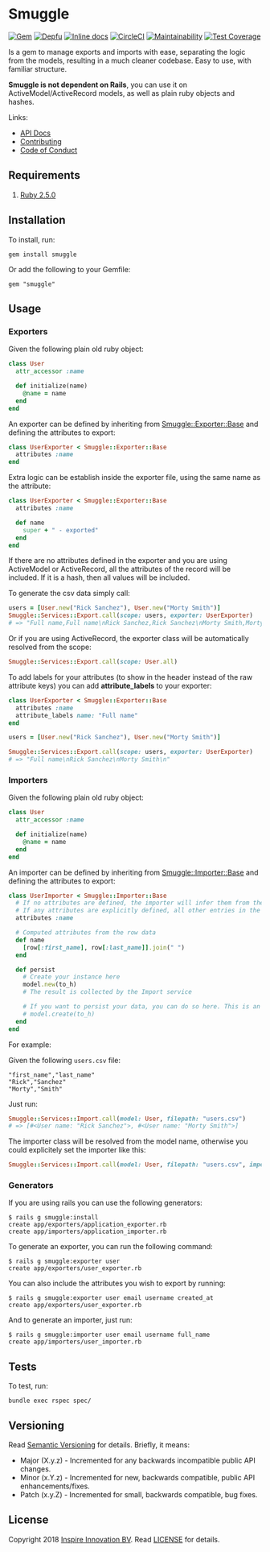 # Smuggle

[![Gem](https://img.shields.io/gem/v/smuggle.svg?style=flat)](http://rubygems.org/gems/smuggle)
[![Depfu](https://badges.depfu.com/badges/6f2f73672eae4d603d6ae923164435e2/overview.svg)](https://depfu.com/github/InspireNL/smuggle?project=Bundler)
[![Inline docs](http://inch-ci.org/github/InspireNL/smuggle.svg?branch=master&style=shields)](http://inch-ci.org/github/InspireNL/smuggle)
[![CircleCI](https://circleci.com/gh/InspireNL/smuggle.svg?style=svg)](https://circleci.com/gh/InspireNL/smuggle)
[![Maintainability](https://api.codeclimate.com/v1/badges/cc59cfca7a9d29c18e12/maintainability)](https://codeclimate.com/github/InspireNL/smuggle/maintainability)
[![Test Coverage](https://api.codeclimate.com/v1/badges/cc59cfca7a9d29c18e12/test_coverage)](https://codeclimate.com/github/InspireNL/smuggle/test_coverage)

Is a gem to manage exports and imports with ease, separating the logic from the models, resulting in a much cleaner codebase. Easy to use, with familiar structure.

**Smuggle is not dependent on Rails**, you can use it on ActiveModel/ActiveRecord models, as well as plain ruby objects and hashes.

Links:

  - [API Docs](https://www.rubydoc.info/gems/smuggle)
  - [Contributing](https://github.com/InspireNL/smuggle/blob/master/CONTRIBUTING.md)
  - [Code of Conduct](https://github.com/InspireNL/smuggle/blob/master/CODE_OF_CONDUCT.md)

## Requirements

1. [Ruby 2.5.0](https://www.ruby-lang.org)

## Installation

To install, run:

```
gem install smuggle
```

Or add the following to your Gemfile:

```
gem "smuggle"
```

## Usage

### Exporters

Given the following plain old ruby object:

```ruby
class User
  attr_accessor :name

  def initialize(name)
    @name = name
  end
end
```

An exporter can be defined by inheriting from [Smuggle::Exporter::Base](lib/smuggle/exporter/base.rb) and defining the attributes to export:

```ruby
class UserExporter < Smuggle::Exporter::Base
  attributes :name
end
```

Extra logic can be establish inside the exporter file, using the same name as the attribute:

```ruby
class UserExporter < Smuggle::Exporter::Base
  attributes :name

  def name
    super + " - exported"
  end
end
```

If there are no attributes defined in the exporter and you are using ActiveModel or ActiveRecord, all the attributes of the record will be included.
If it is a hash, then all values will be included.

To generate the csv data simply call:

```ruby
users = [User.new("Rick Sanchez"), User.new("Morty Smith")]
Smuggle::Services::Export.call(scope: users, exporter: UserExporter)
# => "Full name,Full name\nRick Sanchez,Rick Sanchez\nMorty Smith,Morty Smith\n"
```

Or if you are using ActiveRecord, the exporter class will be automatically resolved from the scope:

```ruby
Smuggle::Services::Export.call(scope: User.all)
```

To add labels for your attributes (to show in the header instead of the raw attribute keys) you can add **attribute_labels** to your exporter:

``` ruby
class UserExporter < Smuggle::Exporter::Base
  attributes :name
  attribute_labels name: "Full name"
end

users = [User.new("Rick Sanchez"), User.new("Morty Smith")]

Smuggle::Services::Export.call(scope: users, exporter: UserExporter)
# => "Full name\nRick Sanchez\nMorty Smith\n"
```

### Importers

Given the following plain old ruby object:

```ruby
class User
  attr_accessor :name

  def initialize(name)
    @name = name
  end
end
```

An importer can be defined by inheriting from [Smuggle::Importer::Base](lib/smuggle/importer/base.rb) and defining the attributes to export:

```ruby
class UserImporter < Smuggle::Importer::Base
  # If no attributes are defined, the importer will infer them from the model's .attribute_names
  # If any attributes are explicitly defined, all other entries in the CSV are ignored
  attributes :name

  # Computed attributes from the row data
  def name
    [row[:first_name], row[:last_name]].join(" ")
  end

  def persist
    # Create your instance here
    model.new(to_h)
    # The result is collected by the Import service

    # If you want to persist your data, you can do so here. This is an example using ActiveRecord
    # model.create(to_h)
  end
end
```

For example:

Given the following `users.csv` file:

```
"first_name","last_name"
"Rick","Sanchez"
"Morty","Smith"
```

Just run:

```ruby
Smuggle::Services::Import.call(model: User, filepath: "users.csv")
# => [#<User name: "Rick Sanchez">, #<User name: "Morty Smith">]
```

The importer class will be resolved from the model name, otherwise you could explicitely set the importer like this:

```ruby
Smuggle::Services::Import.call(model: User, filepath: "users.csv", importer: UserImporter)
```

### Generators

If you are using rails you can use the following generators:

```
$ rails g smuggle:install
create app/exporters/application_exporter.rb
create app/importers/application_importer.rb
```

To generate an exporter, you can run the following command:

```
$ rails g smuggle:exporter user
create app/exporters/user_exporter.rb
```

You can also include the attributes you wish to export by running:

```
$ rails g smuggle:exporter user email username created_at
create app/exporters/user_exporter.rb
```

And to generate an importer, just run:

```
$ rails g smuggle:importer user email username full_name
create app/importers/user_importer.rb
```

## Tests

To test, run:

```
bundle exec rspec spec/
```

## Versioning

Read [Semantic Versioning](https://semver.org) for details. Briefly, it means:

- Major (X.y.z) - Incremented for any backwards incompatible public API changes.
- Minor (x.Y.z) - Incremented for new, backwards compatible, public API enhancements/fixes.
- Patch (x.y.Z) - Incremented for small, backwards compatible, bug fixes.

## License

Copyright 2018 [Inspire Innovation BV](https://inspire.nl).
Read [LICENSE](LICENSE) for details.
